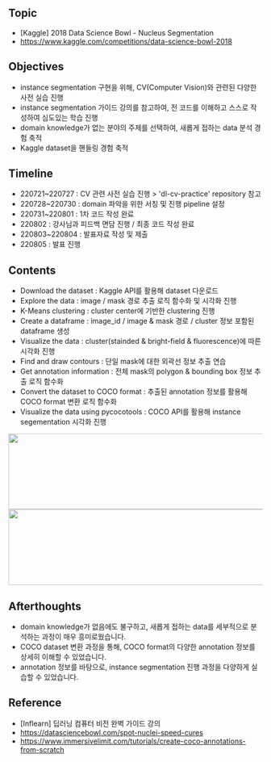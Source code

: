 ####
## Topic
- [Kaggle] 2018 Data Science Bowl - Nucleus Segmentation
- https://www.kaggle.com/competitions/data-science-bowl-2018
####
## Objectives
- instance segmentation 구현을 위해, CV(Computer Vision)와 관련된 다양한 사전 실습 진행
- instance segmentation 가이드 강의를 참고하여, 전 코드를 이해하고 스스로 작성하여 심도있는 학습 진행
- domain knowledge가 없는 분야의 주제를 선택하여, 새롭게 접하는 data 분석 경험 축적
- Kaggle dataset을 핸들링 경험 축적
####
## Timeline
- 220721~220727 : CV 관련 사전 실습 진행 > 'dl-cv-practice' repository 참고
- 220728~220730 : domain 파악을 위한 서칭 및 진행 pipeline 설정
- 220731~220801 : 1차 코드 작성 완료
- 220802 : 강사님과 피드백 면담 진행 / 최종 코드 작성 완료
- 220803~220804 : 발표자료 작성 및 제출
- 220805 : 발표 진행
####
## Contents
- Download the dataset : Kaggle API를 활용해 dataset 다운로드
- Explore the data : image / mask 경로 추출 로직 함수화 및 시각화 진행
- K-Means clustering : cluster center에 기반한 clustering 진행
- Create a dataframe : image_id / image & mask 경로 / cluster 정보 포함된 dataframe 생성
- Visualize the data : cluster(stainded & bright-field & fluorescence)에 따른 시각화 진행
- Find and draw contours : 단일 mask에 대한 외곽선 정보 추출 연습
- Get annotation information : 전체 mask의 polygon & bounding box 정보 추출 로직 함수화
- Convert the dataset to COCO format : 추출된 annotation 정보를 활용해 COCO format 변환 로직 함수화
- Visualize the data using pycocotools : COCO API를 활용해 instance segementation 시각화 진행
<img src="https://user-images.githubusercontent.com/109773795/183776882-572ee620-287c-4867-8b63-01ac0c32370c.png" width="950" height="150"/>
<img src="https://user-images.githubusercontent.com/109773795/183776651-838bf36e-336c-4bb2-86e0-2031f8f1a663.png" width="950" height="150"/>

####
## Afterthoughts
- domain knowledge가 없음에도 불구하고, 새롭게 접하는 data를 세부적으로 분석하는 과정이 매우 흥미로웠습니다.
- COCO dataset 변환 과정을 통해, COCO format의 다양한 annotation 정보를 상세히 이해할 수 있었습니다.
- annotation 정보를 바탕으로, instance segmentation 진행 과정을 다양하게 실습할 수 있었습니다.
####
## Reference
- [Inflearn] 딥러닝 컴퓨터 비전 완벽 가이드 강의 
- https://datasciencebowl.com/spot-nuclei-speed-cures
- https://www.immersivelimit.com/tutorials/create-coco-annotations-from-scratch
####

